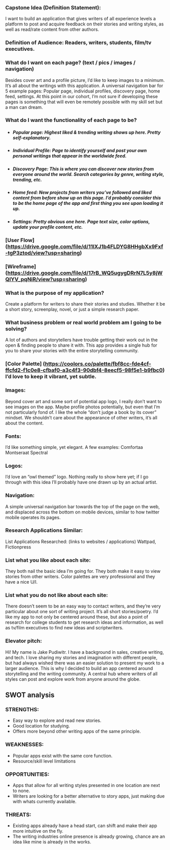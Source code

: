 ### Capstone Idea (Definition Statement): 
I want to build an application that gives writers of all experience levels a platform to post and acquire feedback on their stories and writing styles, as well as read/rate content from other authors. 


### Definition of Audience:  Readers, writers, students, film/tv executives. 


### What do I want on each page?  (text / pics / images / navigation)
Besides cover art and a profile picture, I’d like to keep images to a minimum. It’s all about the writings with this application. A universal navigation bar for 5 example pages: Popular page, individual profiles, discovery page, home feed, settings. At this point in our cohort, I’m not sure if developing these pages is something that will even be remotely possible with my skill set but a man can dream. 

### What do I want the functionality of each page to be?
- ##### Popular page: Highest liked & trending writing shows up here. Pretty self-explanatory. 
- ##### Individual Profile: Page to identify yourself and post your own personal writings that appear in the worldwide feed.
- ##### Discovery Page: This is where you can discover new stories from everyone around the world. Search categories by genre, writing style, trending, etc.
- ##### Home feed: New projects from writers you’ve followed and liked content from before show up on this page. I’d probably consider this to be the home page of the app and first thing you see upon loading it up.
- ##### Settings: Pretty obvious one here. Page text size, color options, update your profile content, etc.  

### [User Flow] (https://drive.google.com/file/d/11IXJ1b4FLDYG8HHgbXx9Fxf-tgP3ztod/view?usp=sharing)
### [Wireframe] (https://drive.google.com/file/d/17rB_WQ5ugygDRrN7L5y8jWQIYV_pqNiR/view?usp=sharing)


### What is the purpose of my application?
Create a platform for writers to share their stories and studies. Whether it be a short story, screenplay, novel, or just a simple research paper. 

### What business problem or real world problem am I going to be solving? 
A lot of authors and storytellers have trouble getting their work out in the open & finding people to share it with. This app provides a single hub for you to share your stories with the entire storytelling community. 

### [Color Palette] (https://coolors.co/palette/fbf8cc-fde4cf-ffcfd2-f1c0e8-cfbaf0-a3c4f3-90dbf4-8eecf5-98f5e1-b9fbc0) I’d love to keep it vibrant, yet subtle. 

### Images:
Beyond cover art and some sort of potential app logo, I really don’t want to see images on the app. Maybe profile photos potentially, but even that I’m not particularly fond of. I like the whole “don’t judge a book by its cover” mindset. We shouldn’t care about the appearance of other writers, it’s all about the content. 

### Fonts:
I’d like something simple, yet elegant. A few examples: 
Comfortaa
Montseraat
Spectral

### Logos:
I’d love an “owl themed” logo. Nothing really to show here yet; if I go through with this idea I’ll probably have one drawn up by an actual artist. 

### Navigation: 
A simple universal navigation bar towards the top of the page on the web, and displaced across the bottom on mobile devices, similar to how twitter mobile operates its pages. 

### Research Applications Similar: 
List Applications Researched: (links to websites / applications) 
Wattpad, Fictionpress

### List what you like about each site:
They both nail the basic idea I’m going for. They both make it easy to view stories from other writers. Color palettes are very professional and they have a nice U/I. 

### List what you do not like about each site:
There doesn’t seem to be an easy way to contact writers, and they’re very particular about one sort of writing project. It’s all short stories/poetry. I’d like my app to not only be centered around these, but also a point of research for college students to get research ideas and information, as well as tv/film executives to find new ideas and scriptwriters. 

### Elevator pitch: 
Hi! My name is Jake Pudiwitr. I have a background in sales, creative writing, and tech. I love sharing my stories and imagination with different people, but had always wished there was an easier solution to present my work to a larger audience. 
This is why I decided to build an app centered around storytelling and the writing community. A central hub where writers of all styles can post and explore work from anyone around the globe. 

## SWOT analysis
### STRENGTHS: 
- Easy way to explore and read new stories.
- Good location for studying. 
- Offers more beyond other writing apps of the same principle. 
### WEAKNESSES:
- Popular apps exist with the same core function. 
- Resource/skill level limitations
### OPPORTUNITIES:
- Apps that allow for all writing styles presented in one location are next to none. 
- Writers are looking for a better alternative to story apps, just making due with whats currently available.
### THREATS:
- Existing apps already have a head start, can shift and make their app more intuitive on the fly. 
- The writing industries online presence is already growing, chance are an idea like mine is already in the  works.  